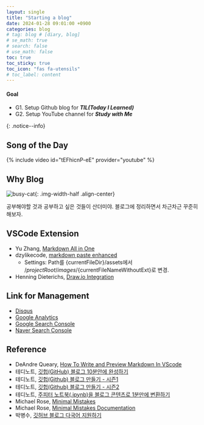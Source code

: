 ```yaml
---
layout: single
title: "Starting a blog"
date: 2024-01-28 09:01:00 +0900
categories: blog
# tag: blog # [diary, blog]
# se_math: true
# search: false
# use_math: false
toc: true
toc_sticky: true
toc_icon: "fas fa-utensils"
# toc_label: content
---
```


<div class="notice">
<h4>Goal</h4>
<ul>
    <li>G1. Setup Github blog for <strong><i>TIL(Today I Learned)</i></strong></li>
    <li>G2. Setup YouTube channel for <strong><i>Study with Me</i></strong></li>
</ul>
</div>
{: .notice--info}

## Song of the Day

{% include video id="tEFhicnP-eE" provider="youtube" %}

## Why Blog

![busy-cat](https://media.tenor.com/bxe8Qsx3UusAAAAM/cat.gif){: .img-width-half .align-center}

공부해야할 것과 공부하고 싶은 것들이 산더미야.
블로그에 정리하면서 차근차근 꾸준히 해보자.

<!-- --- -->

<!-- # Eng -->

<!-- 한줄공지 -->
<!-- **[Notice]** This is important.
{: .notice--success} -->

<!-- 여러줄공지/개요 -->
<!-- <div class="notice">
<h4>Goal</h4>
<ul>
    <li>G1. </li>
    <li>G2. </li>
    <li>G3. </li>
</ul>
</div>
{: .notice--info} -->

<!-- Let's start a **blog**. -->

<!-- ![busy-cat](https://media.tenor.com/bxe8Qsx3UusAAAAM/cat.gif){: .img-width-half .align-center} -->

<!-- 버튼 -->
<!-- [Button](https://mmistakes.github.io/minimal-mistakes/docs/utility-classes){: .btn .btn--danger} -->

<!-- 유투브 -->

<!-- 이미지(절대경로) -->
<!-- ![sleepy-cat]({{site.url}}/images/2024-01-28-starting-blog/sleepy-cat.gif) -->

<!-- 코드 -->
<!-- ```python
print("Hello, world!")
``` -->

## VSCode Extension

- Yu Zhang, [Markdown All in One](https://marketplace.visualstudio.com/items?itemName=yzhang.markdown-all-in-one)
- dzylikecode, [markdown paste enhanced](https://marketplace.visualstudio.com/items?itemName=dzylikecode.md-paste-enhanced)
  - Settings: Path를 {currentFileDir}/assets에서 /${projectRoot}/images/${currentFileNameWithoutExt}로 변경.
- Henning Dieterichs, [Draw.io Integration](https://marketplace.visualstudio.com/items?itemName=hediet.vscode-drawio)

## Link for Management

- [Disqus](https://disqus.com/admin/)
- [Google Analytics](https://marketingplatform.google.com/about/analytics/)
- [Google Search Console](https://search.google.com/search-console/)
- [Naver Search Console](https://searchadvisor.naver.com/console/board)

## Reference

- DeAndre Queary, [How To Write and Preview Markdown In VScode](https://youtu.be/DLLrcr9u_XI?si=c16WHuNVoP9d34BD)
- 테디노트, [깃헙(GitHub) 블로그 10분안에 완성하기](https://youtu.be/ACzFIAOsfpM?si=NZhNZz5caZVh19Yl)
- 테디노트, [깃헙(Github) 블로그 만들기 - 시즌1](https://youtube.com/playlist?list=PLIMb_GuNnFwfQBZQwD-vCZENL5YLDZekr&si=h7CoTkTEBVOvpu9_)
- 테디노트, [깃헙(Github) 블로그 만들기 - 시즌2](https://youtube.com/playlist?list=PLIMb_GuNnFwfMm3alTSOmDK4AnpdG7USY&si=2pHb7iJ4YHs4pPWq)
- 테디노트, [주피터 노트북(.ipynb)을 블로그 콘텐츠로 1분만에 변환하기](https://youtu.be/g4TgmY5VK-A?si=mh8q_RVASoCfnO9z)
- Michael Rose, [Minimal Mistakes](https://github.com/topics/jekyll-theme)
- Michael Rose, [Minimal Mistakes Documentation](https://mmistakes.github.io/minimal-mistakes/docs/configuration/)
- 박병수, [깃허브 블로그 다국어 지원하기](https://byeongsupark.github.io/blog/multilingual-github-page/jekyll-with-polyglot)
